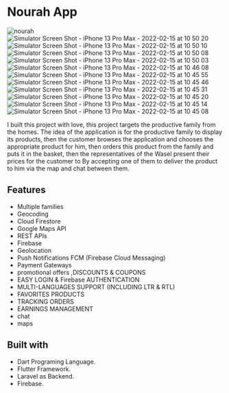 # Nourah App

![nourah](https://github.com/sameem92/nourah/assets/140856509/045758e0-808d-41d5-abce-987d7b3d125c)
![Simulator Screen Shot - iPhone 13 Pro Max - 2022-02-15 at 10 50 20](https://github.com/sameem92/nourah/assets/140856509/a2bd848f-b10d-4ba8-b245-da683798f37a)
![Simulator Screen Shot - iPhone 13 Pro Max - 2022-02-15 at 10 50 10](https://github.com/sameem92/nourah/assets/140856509/d5dbfad8-2210-47cd-afe9-f9c1ae3e5e64)
![Simulator Screen Shot - iPhone 13 Pro Max - 2022-02-15 at 10 50 08](https://github.com/sameem92/nourah/assets/140856509/f0fa5fb2-3604-44b8-bb50-9ab1120b6176)
![Simulator Screen Shot - iPhone 13 Pro Max - 2022-02-15 at 10 50 03](https://github.com/sameem92/nourah/assets/140856509/ab4f579c-71d8-4833-871f-85679eb896c8)
![Simulator Screen Shot - iPhone 13 Pro Max - 2022-02-15 at 10 46 08](https://github.com/sameem92/nourah/assets/140856509/37baab01-e6f3-466b-b5c5-75d6539608d7)
![Simulator Screen Shot - iPhone 13 Pro Max - 2022-02-15 at 10 45 55](https://github.com/sameem92/nourah/assets/140856509/7cc998fa-0e8d-49e4-ba5d-c2e1c7c9c8d9)
![Simulator Screen Shot - iPhone 13 Pro Max - 2022-02-15 at 10 45 46](https://github.com/sameem92/nourah/assets/140856509/b3ebc226-f28a-4902-a452-b1ff14a10215)
![Simulator Screen Shot - iPhone 13 Pro Max - 2022-02-15 at 10 45 31](https://github.com/sameem92/nourah/assets/140856509/7021c83d-46bc-4bf4-a4ea-a315c7667930)
![Simulator Screen Shot - iPhone 13 Pro Max - 2022-02-15 at 10 45 20](https://github.com/sameem92/nourah/assets/140856509/e41b395f-2209-46be-a34e-e7fa5e90e2ee)
![Simulator Screen Shot - iPhone 13 Pro Max - 2022-02-15 at 10 45 14](https://github.com/sameem92/nourah/assets/140856509/41e0ad42-a870-4a14-8402-99454849b441)
![Simulator Screen Shot - iPhone 13 Pro Max - 2022-02-15 at 10 45 08](https://github.com/sameem92/nourah/assets/140856509/ec3ac962-dfda-4989-8b12-e891381fda4c)


I built this project with love, 
this project targets the productive family from the homes. The idea of ​​the application is for the productive family to display its products,
then the customer browses the application and chooses the appropriate product for him,
then orders this product from the family and puts it in the basket, 
then the representatives of the Wasel present their prices for the customer to By accepting one of them to deliver the product to him via the map and chat between them.


## Features
* Multiple families
* Geocoding
* Cloud Firestore  
* Google Maps API  
* REST APIs 
* Firebase 
* Geolocation 
* Push Notifications FCM (Firebase Cloud Messaging) 
* Payment Gateways
* promotional offers ,DISCOUNTS & COUPONS
* EASY LOGIN & Firebase AUTHENTICATION
* MULTI-LANGUAGES SUPPORT (INCLUDING LTR & RTL)
* FAVORITES PRODUCTS
* TRACKING ORDERS
* EARNINGS MANAGEMENT
* chat
* maps
  

## Built with
 - Dart Programing Language.
 - Flutter Framework.
 - Laravel as Backend.
 - Firebase.
